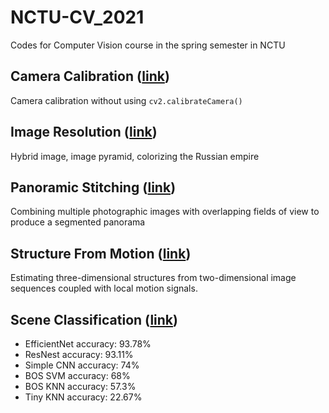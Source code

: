 # NCTU-CV_2021
Codes for Computer Vision course in the spring semester in NCTU

## Camera Calibration ([link](./HW1))
Camera calibration without using `cv2.calibrateCamera()`

## Image Resolution ([link](./HW2))
Hybrid image, image pyramid, colorizing the Russian empire

## Panoramic Stitching ([link](./HW3))
Combining multiple photographic images with overlapping fields of view to produce a segmented panorama

## Structure From Motion ([link](./HW4))
Estimating three-dimensional structures from two-dimensional image sequences coupled with local motion signals.

## Scene Classification ([link](./HW5))
* EfficientNet accuracy: 93.78%
* ResNest accuracy: 93.11%
* Simple CNN accuracy: 74%
* BOS SVM accuracy: 68%
* BOS KNN accuracy: 57.3%
* Tiny KNN accuracy: 22.67%

